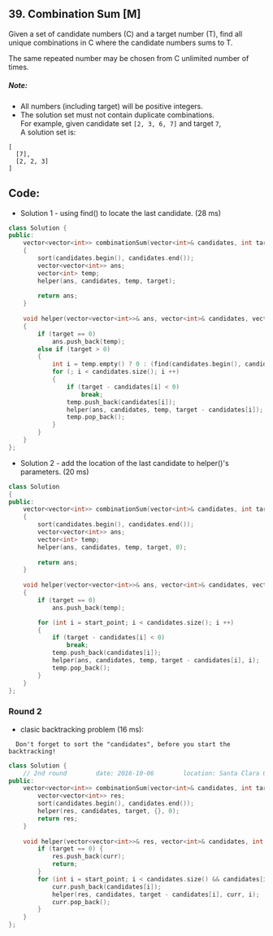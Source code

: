 ## 39. Combination Sum [M]
Given a set of candidate numbers (C) and a target number (T), find all unique combinations in C where the candidate numbers sums to T.

The same repeated number may be chosen from C unlimited number of times.

##### Note:
- All numbers (including target) will be positive integers.
- The solution set must not contain duplicate combinations.  
For example, given candidate set `[2, 3, 6, 7]` and target `7`,   
A solution set is:   
```
[
  [7],
  [2, 2, 3]
]
```

## Code:
- Solution 1 - using find() to locate the last candidate. (28 ms)
```c++
class Solution {
public:
    vector<vector<int>> combinationSum(vector<int>& candidates, int target) 
    {
        sort(candidates.begin(), candidates.end());
        vector<vector<int>> ans;
        vector<int> temp;
        helper(ans, candidates, temp, target);
        
        return ans;
    }
    
    void helper(vector<vector<int>>& ans, vector<int>& candidates, vector<int> temp, int target)
    {
        if (target == 0)    
            ans.push_back(temp);
        else if (target > 0)
        {
            int i = temp.empty() ? 0 : (find(candidates.begin(), candidates.end(), temp.back()) - candidates.begin());
            for (; i < candidates.size(); i ++)
            {
                if (target - candidates[i] < 0)
                    break;
                temp.push_back(candidates[i]);
                helper(ans, candidates, temp, target - candidates[i]);
                temp.pop_back();
            }
        }
    }
};
```

- Solution 2 - add the location of the last candidate to helper()'s parameters. (20 ms)
```c++
class Solution 
{
public:
    vector<vector<int>> combinationSum(vector<int>& candidates, int target) 
    {
        sort(candidates.begin(), candidates.end());
        vector<vector<int>> ans;
        vector<int> temp;
        helper(ans, candidates, temp, target, 0);
        
        return ans;
    }
    
    void helper(vector<vector<int>>& ans, vector<int>& candidates, vector<int> temp, int target, int start_point)
    {
        if (target == 0)    
            ans.push_back(temp);

        for (int i = start_point; i < candidates.size(); i ++)
        {
            if (target - candidates[i] < 0)
                break;
            temp.push_back(candidates[i]);
            helper(ans, candidates, temp, target - candidates[i], i);
            temp.pop_back();
        }
    }
};
```

### Round 2
- clasic backtracking problem (16 ms):
```
  Don't forget to sort the "candidates", before you start the backtracking!
```
```c++
class Solution {
    // 2nd round        date: 2016-10-06        location: Santa Clara Central Park Library
public:
    vector<vector<int>> combinationSum(vector<int>& candidates, int target) {
        vector<vector<int>> res;
        sort(candidates.begin(), candidates.end());
        helper(res, candidates, target, {}, 0);
        return res;
    }
    
    void helper(vector<vector<int>>& res, vector<int>& candidates, int target, vector<int> curr, int start_point) {
        if (target == 0) {
            res.push_back(curr);
            return;
        }
        for (int i = start_point; i < candidates.size() && candidates[i] <= target; i ++) {
            curr.push_back(candidates[i]);
            helper(res, candidates, target - candidates[i], curr, i);
            curr.pop_back();
        }
    }
};
```

